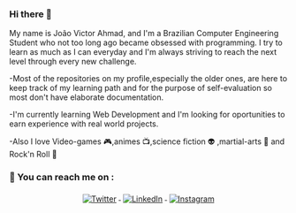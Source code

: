 ### Hi there 👋
My name is João Victor Ahmad, and I'm a Brazilian Computer Engineering Student who not too long ago became obsessed with programming. I try to learn as much as I can everyday and I'm always striving to reach the next level through every new challenge.

-Most of the repositories on my profile,especially the older ones, are here to keep track of my learning path and for the purpose of self-evaluation so most don't have elaborate documentation.

-I'm currently learning Web Development and I'm looking for oportunities to earn experience with real world projects.

-Also I love Video-games :video_game:,animes :tv:,science fiction :alien: ,martial-arts :muscle: and Rock'n Roll  :metal:

### 📢 You can reach me on :
<p align="center">
  <a href="https://twitter.com/JvPelai">
    <img src="https://raw.githubusercontent.com/MikeCodesDotNET/MikeCodesDotNET/a8abbf37441f3253f74ea255a47f289208d7568c/Resources/twitter.svg" alt="Twitter" style="vertical-align:top; margin:4px">
  </a>  

  <a href="https://www.linkedin.com/in/jvpelai/">
    <img src="https://raw.githubusercontent.com/MikeCodesDotNET/MikeCodesDotNET/a8abbf37441f3253f74ea255a47f289208d7568c/Resources/linkedIn.svg" alt="LinkedIn" style="vertical-align:top; margin:4px">
  </a>

  <a href="https://www.instagram.com/jvpelai/">
    <img src="https://raw.githubusercontent.com/MikeCodesDotNET/MikeCodesDotNET/a8abbf37441f3253f74ea255a47f289208d7568c/Resources/instagram.svg" alt="Instagram" style="vertical-align:top; margin:4px">
  </a>
<!--
**JvPelai/JvPelai** is a ✨ _special_ ✨ repository because its `README.md` (this file) appears on your GitHub profile.

Here are some ideas to get you started:

- 🔭 I’m currently working on ...
- 🌱 I’m currently learning ...
- 👯 I’m looking to collaborate on ...
- 🤔 I’m looking for help with ...
- 💬 Ask me about ...
- 📫 How to reach me: ...
- 😄 Pronouns: ...
- ⚡ Fun fact: ...
-->
